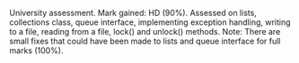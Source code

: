 University assessment. Mark gained: HD (90%). Assessed on lists, collections class, queue interface, implementing exception handling, writing to a file, reading from a file, lock() and unlock() methods. Note: There are small fixes that could have been made to lists and queue interface for full marks (100%).
